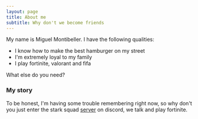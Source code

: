 ```yaml
---
layout: page
title: About me
subtitle: Why don't we become friends
---
```


My name is Miguel Montibeller. I have the following qualities:

- I know how to make the best hamburger on my street
- I'm extremely loyal to my family
- I play fortinite, valorant and fifa

What else do you need?

### My story

To be honest, I'm having some trouble remembering right now, so why don't you just enter the stark squad [server](https://discord.gg/TUTazkkq) on discord, we talk and play fortinite.
